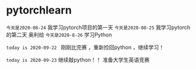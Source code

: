 # pytorchlearn
`今天是2020-08-24`
我学习pytorch项目的第一天
`今天是2020-08-25`
我学习pytorch的第二天 奥利给
`今天是2020-8-26`
学习Python

`today is 2020-09-22 `
刚刚比完赛 ，重新捡回python ，继续学习！

`today is 2020-09-23`
继续敲python！！ 准备大学生英语竞赛